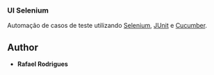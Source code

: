 ### UI Selenium

Automação de casos de teste utilizando [Selenium](https://www.seleniumhq.org/), [JUnit](https://junit.org/junit4/) e [Cucumber](https://docs.cucumber.io/).

## Author

* **Rafael Rodrigues**
